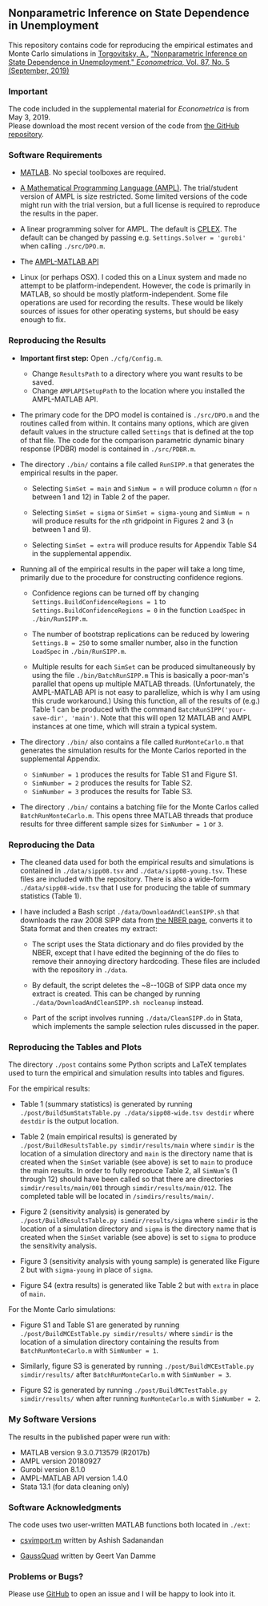 ## Nonparametric Inference on State Dependence in Unemployment

This repository contains code for reproducing the empirical estimates and Monte Carlo simulations in [Torgovitsky, A.](https://a-torgovitsky.github.io/), ["Nonparametric Inference on State Dependence in Unemployment," _Econometrica_, Vol. 87, No. 5 (September, 2019)](https://a-torgovitsky.github.io/statedep.pdf)

### Important

The code included in the supplemental material for _Econometrica_ is from May 3,
2019.<br/>
Please download the most recent version of the code from [the GitHub repository][GitHub].

### Software Requirements

* [MATLAB](https://www.mathworks.com/products/matlab.html). No special toolboxes are required.

* [A Mathematical Programming Language (AMPL)](http://ampl.com/). The trial/student version of AMPL is size restricted.
 Some limited versions of the code might run with the trial version, but a full license is required to reproduce the results in the paper.

* A linear programming solver for AMPL.  The default is [CPLEX](https://www.ibm.com/analytics/cplex-optimizer).
 The default can be changed by passing e.g.  `Settings.Solver = 'gurobi'`
 when calling `./src/DPO.m`.

* The [AMPL-MATLAB API](http://ampl.com/api/latest/matlab/getting-started.html)

* Linux (or perhaps OSX). I coded this on a Linux system and made no attempt to be platform-independent.
 However, the code is primarily in MATLAB, so should be mostly platform-independent.
 Some file operations are used for recording the results.
 These would be likely sources of issues for other operating systems, but should
 be easy enough to fix.

### Reproducing the Results

* **Important first step:**
 Open `./cfg/Config.m`.
    - Change `ResultsPath` to a directory where you want results to be saved.
    - Change `AMPLAPISetupPath` to the location where you installed the AMPL-MATLAB API.

* The primary code for the DPO model is contained is `./src/DPO.m` and the routines called from within.
 It contains many options, which are given default values in the structure called `Settings` that is defined at the top of that file.
 The code for the comparison parametric dynamic binary response (PDBR) model is
 contained in `./src/PDBR.m`.

* The directory `./bin/` contains a file called `RunSIPP.m` that generates the
  empirical results in the paper.

  - Selecting `SimSet = main` and `SimNum = n` will produce column `n` (for `n` between 1 and 12) in Table 2 of the paper.

  - Selecting `SimSet = sigma` or `SimSet = sigma-young` and `SimNum = n` will produce results for the `n`th gridpoint in Figures 2 and 3 (`n` between 1 and 9).

  - Selecting `SimSet = extra` will produce results for Appendix Table S4 in the
supplemental appendix.

* Running all of the empirical results in the paper will take a long
  time, primarily due to the procedure for constructing confidence regions.

  - Confidence regions can be turned off by changing `Settings.BuildConfidenceRegions = 1` to `Settings.BuildConfidenceRegions = 0` in the function `LoadSpec` in `./bin/RunSIPP.m`.

  - The number of bootstrap replications can be reduced by lowering `Settings.B
     = 250` to some smaller number, also in the function `LoadSpec` in
     `./bin/RunSIPP.m`.

  - Multiple results for each `SimSet` can be produced simultaneously by using
    the file `./bin/BatchRunSIPP.m`
    This is basically a poor-man's parallel that opens up multiple MATLAB
    threads. (Unfortunately, the AMPL-MATLAB API is not easy to parallelize,
    which is why I am using this crude workaround.)
    Using this function, all of the results of (e.g.) Table 1 can be
    produced with the command `BatchRunSIPP('your-save-dir', 'main')`.
    Note that this will open 12 MATLAB and AMPL instances at one time, which will strain a typical system.

* The directory `./bin/` also contains a file called `RunMonteCarlo.m` that
  generates the simulation results for the Monte Carlos reported in the
  supplemental Appendix.

  - `SimNumber = 1` produces the results for Table S1 and Figure S1.
  - `SimNumber = 2` produces the results for Table S2.
  - `SimNumber = 3` produces the results for Table S3.

* The directory `./bin/` contains a batching file for the Monte Carlos called
  `BatchRunMonteCarlo.m`. This opens three MATLAB threads that produce results
  for three different sample sizes for `SimNumber = 1` or `3`.

### Reproducing the Data

* The cleaned data used for both the empirical results and simulations is contained in
  `./data/sipp08.tsv` and `./data/sipp08-young.tsv`. These files are included
  with the repository. There is also a wide-form `./data/sipp08-wide.tsv` that I
  use for producing the table of summary statistics (Table 1).

* I have included a Bash script `./data/DownloadAndCleanSIPP.sh` that downloads the raw 2008 SIPP data from [the NBER page](http://www.nber.org/data/survey-of-income-and-program-participation-sipp-data.html), converts it to Stata format and then creates my extract:

  - The script uses the Stata dictionary and do files provided by the NBER, except
    that I have edited the beginning of the do files to remove their annoying
    directory hardcoding. These files are included with the repository in
    `./data`.

  - By default, the script deletes the ~8--10GB of SIPP data once my extract is created. This can be changed by running `./data/DownloadAndCleanSIPP.sh nocleanup` instead.

  - Part of the script involves running `./data/CleanSIPP.do` in Stata, which implements the sample selection rules discussed in the paper.

### Reproducing the Tables and Plots

The directory `./post` contains some Python scripts and LaTeX templates used to
turn the empirical and simulation results into tables and figures.

For the empirical results:
  - Table 1 (summary statistics) is generated by running
    `./post/BuildSumStatsTable.py ./data/sipp08-wide.tsv destdir` where `destdir` is
    the output location.

  - Table 2 (main empirical results) is generated by `./post/BuildResultsTable.py
    simdir/results/main` where `simdir` is the location of a simulation
    directory and `main` is the directory name that is created when the `SimSet`
    variable (see above) is set to `main` to produce the main results.
    In order to fully reproduce Table 2, all `SimNum`'s (1 through 12) should
    have been called so that there are directories `simdir/results/main/001`
    through `simdir/results/main/012`.
    The completed table will be located in `/simdirs/results/main/`.

  - Figure 2 (sensitivity analysis) is generated by
    `./post/BuildResultsTable.py simdir/results/sigma` where `simdir` is the
    location of a simulation directory and `sigma` is the directory name that
    is created when the `SimSet` variable (see above) is set to `sigma` to
    produce the sensitivity analysis.

  - Figure 3 (sensitivity analysis with young sample) is generated like Figure 2
    but with `sigma-young` in place of `sigma`.

  - Figure S4 (extra results) is generated like Table 2 but with `extra` in
    place of `main`.

For the Monte Carlo simulations:
  - Figure S1 and Table S1 are generated by running `./post/BuildMCEstTable.py
      simdir/results/` where `simdir` is the location of a simulation directory
      containing the results from `BatchRunMonteCarlo.m` with `SimNumber = 1`.

  - Similarly, figure S3 is generated by running `./post/BuildMCEstTable.py
      simdir/results/` after `BatchRunMonteCarlo.m` with `SimNumber = 3`.

  - Figure S2 is generated by running `./post/BuildMCTestTable.py
      simdir/results/` when after running `RunMonteCarlo.m` with `SimNumber =
      2`.

### My Software Versions

The results in the published paper were run with:

* MATLAB version 9.3.0.713579 (R2017b)
* AMPL version 20180927
* Gurobi version 8.1.0
* AMPL-MATLAB API version 1.4.0
* Stata 13.1 (for data cleaning only)

### Software Acknowledgments

The code uses two user-written MATLAB functions both located in `./ext`:

* [csvimport.m](https://www.mathworks.com/matlabcentral/fileexchange/23573-csvimport?focused=5196836&tab=function) written by Ashish Sadanandan

* [GaussQuad](https://www.mathworks.com/matlabcentral/fileexchange/26737-legendre-laguerre-and-hermite-gauss-quadrature?s_tid=prof_contriblnk) written by Geert Van Damme

### Problems or Bugs?

Please use [GitHub] to open an issue and I will be happy to look into it.

[GitHub]: http://www.github.com/a-torgovitsky/statedep
